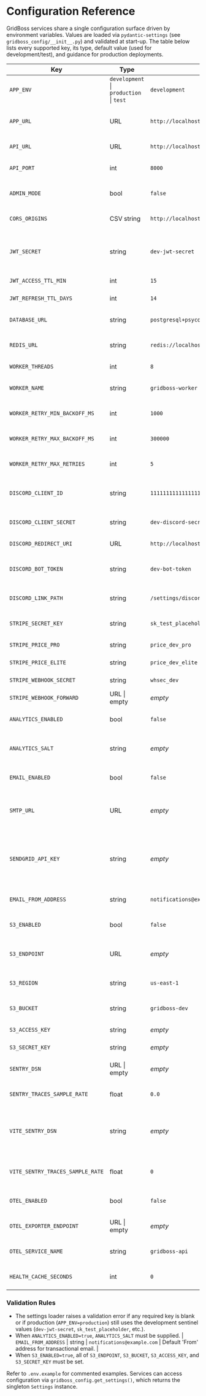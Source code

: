 ﻿# Configuration Reference

GridBoss services share a single configuration surface driven by environment variables. Values are loaded via `pydantic-settings` (see `gridboss_config/__init__.py`) and validated at start-up. The table below lists every supported key, its type, default value (used for development/test), and guidance for production deployments.

| Key | Type | Default (dev/test) | Notes |
| --- | --- | --- | --- |
| `APP_ENV` | `development` \| `production` \| `test` | `development` | Controls feature toggles and cookie security. |
| `APP_URL` | URL | `http://localhost:5173` | Public URL of the frontend. Must not contain trailing slash in production. |
| `API_URL` | URL | `http://localhost:8000` | Base URL for the API service. |
| `API_PORT` | int | `8000` | Local port used by the API container/process. |
| `ADMIN_MODE` | bool | `false` | Enables founder-only admin console features. |
| `CORS_ORIGINS` | CSV string | `http://localhost:5173` | Comma-separated origins allowed by CORS middleware. |
| `JWT_SECRET` | string | `dev-jwt-secret` | **Required** â€“ change in production. Used to sign access/refresh tokens. |
| `JWT_ACCESS_TTL_MIN` | int | `15` | Access token lifetime in minutes. |
| `JWT_REFRESH_TTL_DAYS` | int | `14` | Refresh token lifetime in days. |
| `DATABASE_URL` | string | `postgresql+psycopg://postgres:postgres@localhost:5432/gridboss` | SQLAlchemy DSN for the primary database. |
| `REDIS_URL` | string | `redis://localhost:6379/0` | Redis connection URL used for cache, queues, and locks. |
| `WORKER_THREADS` | int | `8` | Number of Dramatiq worker threads. |
| `WORKER_NAME` | string | `gridboss-worker` | Identifier used for worker logging/metrics. |
| `WORKER_RETRY_MIN_BACKOFF_MS` | int | `1000` | Initial Dramatiq retry backoff in milliseconds. |
| `WORKER_RETRY_MAX_BACKOFF_MS` | int | `300000` | Maximum Dramatiq retry backoff in milliseconds. |
| `WORKER_RETRY_MAX_RETRIES` | int | `5` | Maximum retry attempts for Dramatiq jobs. |
| `DISCORD_CLIENT_ID` | string | `111111111111111111` | OAuth client ID. Replace with production app credentials. |
| `DISCORD_CLIENT_SECRET` | string | `dev-discord-secret` | OAuth client secret. **Required** in production. |
| `DISCORD_REDIRECT_URI` | URL | `http://localhost:8000/auth/discord/callback` | Discord OAuth redirect target. |
| `DISCORD_BOT_TOKEN` | string | `dev-bot-token` | Token used by the Discord bot/worker. **Required** in production. |
| `DISCORD_LINK_PATH` | string | `/settings/discord` | Frontend route used in Discord deep links. |
| `STRIPE_SECRET_KEY` | string | `sk_test_placeholder` | Stripe API key. **Replace for production**. |
| `STRIPE_PRICE_PRO` | string | `price_dev_pro` | Stripe price ID for Pro plan. |
| `STRIPE_PRICE_ELITE` | string | `price_dev_elite` | Stripe price ID for Elite plan. |
| `STRIPE_WEBHOOK_SECRET` | string | `whsec_dev` | Stripe webhook signing secret. |
| `STRIPE_WEBHOOK_FORWARD` | URL \| empty | _empty_ | Optional Stripe CLI forwarding URL. |
| `ANALYTICS_ENABLED` | bool | `false` | Enables event tracking and dashboards. |
| `ANALYTICS_SALT` | string | _empty_ | Required when analytics are enabled; salt for hashing user IDs. |
| `EMAIL_ENABLED` | bool | `false` | Enables transactional email sending. |
| `SMTP_URL` | URL | _empty_ | SMTP connection string used when `EMAIL_ENABLED=true`. Optional if SendGrid is used. |
| `SENDGRID_API_KEY` | string | _empty_ | Alternative provider when email is enabled. Domain must be verified in SendGrid (SPF/DKIM/DMARC) before enabling. |
| `EMAIL_FROM_ADDRESS` | string | `notifications@example.com` | Default 'From' address for transactional email. |
| `S3_ENABLED` | bool | `false` | Enables S3-compatible storage for assets/exports. |
| `S3_ENDPOINT` | URL | _empty_ | Required when S3 is enabled (supports AWS S3, MinIO, etc.). |
| `S3_REGION` | string | `us-east-1` | Region identifier used by the storage provider. |
| `S3_BUCKET` | string | `gridboss-dev` | Target bucket/container name. |
| `S3_ACCESS_KEY` | string | _empty_ | Access key for storage provider. |
| `S3_SECRET_KEY` | string | _empty_ | Secret key for storage provider. |
| `SENTRY_DSN` | URL \| empty | _empty_ | Optional Sentry DSN for error reporting. |
| `SENTRY_TRACES_SAMPLE_RATE` | float | `0.0` | Sampling rate for Sentry performance traces. |
| `VITE_SENTRY_DSN` | string | _empty_ | Frontend DSN used by the React bundle (when unset, Sentry is disabled). Prefixed with `VITE_` for Vite exposure. |
| `VITE_SENTRY_TRACES_SAMPLE_RATE` | float | `0` | Optional client-side traces sampling rate; ignored when DSN is empty. |
| `OTEL_ENABLED` | bool | `false` | Toggles OpenTelemetry exporters. |
| `OTEL_EXPORTER_ENDPOINT` | URL \| empty | _empty_ | Collector endpoint when OTEL is enabled. |
| `OTEL_SERVICE_NAME` | string | `gridboss-api` | Service name reported to OTEL/Sentry. |
| `HEALTH_CACHE_SECONDS` | int | `0` | Cache TTL for health endpoint responses. |

### Validation Rules

- The settings loader raises a validation error if any required key is blank or if production (`APP_ENV=production`) still uses the development sentinel values (`dev-jwt-secret`, `sk_test_placeholder`, etc.).
- When `ANALYTICS_ENABLED=true`, `ANALYTICS_SALT` must be supplied.
| `EMAIL_FROM_ADDRESS` | string | `notifications@example.com` | Default 'From' address for transactional email. |
- When `S3_ENABLED=true`, all of `S3_ENDPOINT`, `S3_BUCKET`, `S3_ACCESS_KEY`, and `S3_SECRET_KEY` must be set.

Refer to `.env.example` for commented examples. Services can access configuration via `gridboss_config.get_settings()`, which returns the singleton `Settings` instance.
